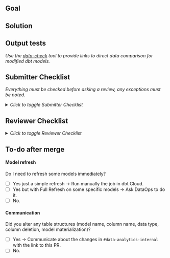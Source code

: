 <!---

Start your PR as a draft, once ready, click on Ready for review.

Provide a short summary in the Title above. Examples of good PR titles:

* "Feature: add so-and-so models"

* "Fix: deduplicate such-and-such"

* "Update: dbt version 1.0.1"

Your PR name should start by the PR type (Fix, Fea/Feature, Chore, ...).
Add the Linear issue ID in the PR name. e.g. Fix: initiate dim_users (GROCO-621).

-->

## Goal

<!---
Short summary for this PR. If not detailled in Linear, add more technical context to the issues this PR closes.
--->

## Solution

<!--- Describe the solution. Include links to any related PRs and/or issues.--->

## Output tests

_Use the [data-check](https://dev.data-check.core-ops.net/) tool to provide links to direct data comparison for modified dbt models._

<!---
Assess the solution implemented. Include links to the development dashboards that showcase the changes.
You can either use your dbt_development_* dataset or the dbt_cloud_pr_* dataset.

This is the most important part, so make sure that the business logic is tested and valid.
--->

## Submitter Checklist

_Everything must be checked before asking a review, any exceptions must be noted._

<details>
<summary><i>Click to toggle Submitter Checklist</i></summary>

- [ ] I have followed the modeling guidelines defined in this [document](https://docs.getdbt.com/guides/best-practices/how-we-structure/1-guide-overview).
- [ ] I have added appropriate [tests and documentation](https://docs.getdbt.com/docs/testing-and-documentation) to any new models in a `schema.yml` file. At minimum, unique, not nullable fields, and foreign key constraints should be tested, if applicable..
- [ ] My last dbt build upstream/downstream is a success and does not contain any warnings
- [ ] Output tests screenshots or dashboards links have been added.
- [ ] The PR name contains a relevant prefix (`feature:`, `fix:`, `refactor:`, `chore:`) and the Linear Issue ID.
</details>

## Reviewer Checklist

<details>
<summary><i>Click to toggle Reviewer Checklist</i></summary>

- [ ] The modeling guidelines defined in this [document](https://docs.getdbt.com/guides/best-practices/how-we-structure/1-guide-overview) have been followed.
- [ ] The appropriate [tests and documentation](https://docs.getdbt.com/docs/testing-and-documentation) have been added to any new models in a `schema.yml` file. At minimum, unique, not nullable fields, and foreign key constraints should be tested, if applicable..
- [ ] Output tests are valid. The business logic is valid based on the tests/charts provided.

</details>

## To-do after merge

<!---

(Remove this section if not needed)

Include any notes about things that need to happen after this PR is merged.

-->

#### Model refresh

Do I need to refresh some models immediately?

- [ ] Yes just a simple refresh -> Run manually the job in dbt Cloud.
- [ ] Yes but with Full Refresh on some specific models -> Ask DataOps to do it.
- [ ] No.

#### Communication

Did you alter any table structures (model name, column name, data type, column deletion, model materialization)?

- [ ] Yes -> Communicate about the changes in `#data-analytics-internal` with the link to this PR.
- [ ] No.
